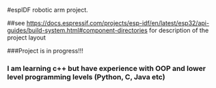 #espIDF robotic arm project.

##see https://docs.espressif.com/projects/esp-idf/en/latest/esp32/api-guides/build-system.html#component-directories for description of the project layout

###Project is in progress!!!
### I am learning c++ but have experience with OOP and lower level programming levels (Python, C, Java etc)
